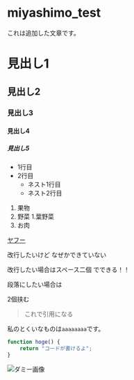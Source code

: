 # miyashimo_test
これは追加した文章です。

# 見出し1
## 見出し2
### 見出し3
#### 見出し4
##### 見出し5

- 1行目
- 2行目
    - ネスト1行目
    - ネスト2行目

1. 果物
1. 野菜
    1.葉野菜
1. お肉

[yahoo]: https://www.yahoo.co.jp/

[ヤフー][yahoo]

改行したいけど
なぜかできていない

改行したい場合はスペース二個  でできる！！

段落にしたい場合は


2個挟む

>これで引用になる

私のとくいなものは`aaaaaaaa`です。

```javascript
function hoge() {
    return "コードが書けるよ";
}
```

![ダミー画像](https://placehold.jp/150x150.png)